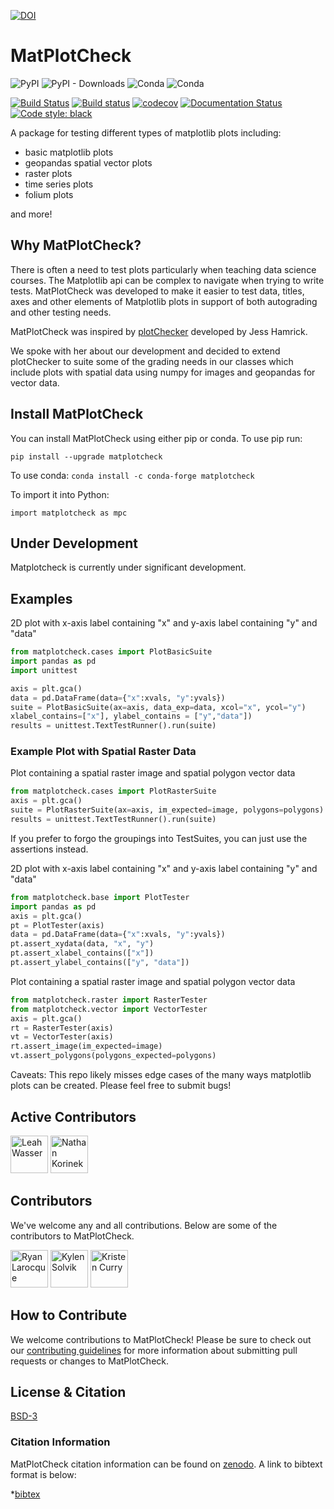 [![DOI](https://zenodo.org/badge/138660604.svg)](https://zenodo.org/badge/latestdoi/138660604)

# MatPlotCheck
![PyPI](https://img.shields.io/pypi/v/matplotcheck.svg?color=purple&style=plastic)
![PyPI - Downloads](https://img.shields.io/pypi/dm/matplotcheck.svg?color=purple&label=pypi%20downloads&style=plastic)
![Conda](https://img.shields.io/conda/v/conda-forge/matplotcheck.svg?color=purple&style=plastic)
![Conda](https://img.shields.io/conda/dn/conda-forge/matplotcheck.svg?color=purple&label=conda-forge%20downloads&style=plastic)

[![Build Status](https://travis-ci.com/earthlab/matplotcheck.svg?branch=master)](https://travis-ci.com/earthlab/matplotcheck)
[![Build status](https://ci.appveyor.com/api/projects/status/xgf5g4ms8qhgtp21?svg=true)](https://ci.appveyor.com/project/earthlab/matplotcheck)
[![codecov](https://codecov.io/gh/earthlab/matPlotCheck/branch/master/graph/badge.svg)](https://codecov.io/gh/earthlab/matPlotCheck)
[![Documentation Status](https://readthedocs.org/projects/matplotcheck/badge/?version=latest)](https://matplotcheck.readthedocs.io/en/latest/?badge=latest)
[![Code style: black](https://img.shields.io/badge/code%20style-black-000000.svg)](https://img.shields.io/badge/code%20style-black-000000.svg)

A package for testing different types of matplotlib plots including:

* basic matplotlib plots
* geopandas spatial vector plots
* raster plots
* time series plots
* folium plots

and more!

## Why MatPlotCheck?
There is often a need to test plots particularly when teaching data science
courses. The Matplotlib api can be complex to navigate when trying to write
tests. MatPlotCheck was developed to make it easier to test data, titles, axes
and other elements of Matplotlib plots in support of both autograding and other
testing needs.

MatPlotCheck was inspired by [plotChecker][cdeac58a] developed by Jess Hamrick.

  [cdeac58a]: https://github.com/jhamrick/plotchecker "Plot Checker"

We spoke with her about our development and decided to extend plotChecker to suite some of the grading needs in our classes which include plots with spatial data using numpy for images and geopandas for vector data.

## Install MatPlotCheck

You can install MatPlotCheck using either pip or conda.
To use pip run:

`pip install --upgrade matplotcheck`

To use conda:
`conda install -c conda-forge matplotcheck`

To import it into Python:

`import matplotcheck as mpc`


## Under Development

Matplotcheck is currently under significant development.

## Examples

2D plot with x-axis label containing "x" and y-axis label containing "y" and "data"

```python
from matplotcheck.cases import PlotBasicSuite
import pandas as pd
import unittest

axis = plt.gca()
data = pd.DataFrame(data={"x":xvals, "y":yvals})
suite = PlotBasicSuite(ax=axis, data_exp=data, xcol="x", ycol="y")
xlabel_contains=["x"], ylabel_contains = ["y","data"])
results = unittest.TextTestRunner().run(suite)
```

### Example Plot with Spatial Raster Data

Plot containing a spatial raster image and spatial polygon vector data

```python
from matplotcheck.cases import PlotRasterSuite
axis = plt.gca()
suite = PlotRasterSuite(ax=axis, im_expected=image, polygons=polygons)
results = unittest.TextTestRunner().run(suite)
```

If you prefer to forgo the groupings into TestSuites, you can just use the assertions instead.

2D plot with x-axis label containing "x" and y-axis label containing "y" and "data"

```python
from matplotcheck.base import PlotTester
import pandas as pd
axis = plt.gca()
pt = PlotTester(axis)
data = pd.DataFrame(data={"x":xvals, "y":yvals})
pt.assert_xydata(data, "x", "y")
pt.assert_xlabel_contains(["x"])
pt.assert_ylabel_contains(["y", "data"])
```

Plot containing a spatial raster image and spatial polygon vector data

```python
from matplotcheck.raster import RasterTester
from matplotcheck.vector import VectorTester
axis = plt.gca()
rt = RasterTester(axis)
vt = VectorTester(axis)
rt.assert_image(im_expected=image)
vt.assert_polygons(polygons_expected=polygons)
```

Caveats: This repo likely misses edge cases of the many ways matplotlib plots can be created.
Please feel free to submit bugs!

## Active Contributors

<a title="Leah Wasser" href="https://www.github.com/lwasser"><img width="60" height="60" alt="Leah Wasser" class="pull-left" src="https://avatars2.githubusercontent.com/u/7649194?s=460&v=4" /></a>
<a title="Nathan Korinek" href="https://www.github.com/nkorinek"><img width="60" height="60" alt="Nathan Korinek" class="pull-left" src="https://avatars3.githubusercontent.com/u/38253680?s=460&v=4" /></a>

## Contributors

We've welcome any and all contributions. Below are some of the
contributors to MatPlotCheck.

<a title="Ryan Larocque" href="https://www.github.com/ryla5068"><img width="60" height="60" alt="Ryan Larocque" class="pull-left" src="https://avatars.githubusercontent.com/u/43677611?size=120" /></a>
<a title="Kylen Solvik" href="https://www.github.com/kysolvik"><img width="60" height="60" alt="Kylen Solvik" class="pull-left" src="https://avatars.githubusercontent.com/u/24379590?size=120" /></a>
<a title="Kristen Curry" href="https://www.github.com/kdcurry"><img width="60" height="60" alt="Kristen Curry" class="pull-left" src="https://avatars.githubusercontent.com/u/4032126?size=120" /></a>

## How to Contribute

We welcome contributions to MatPlotCheck! Please be sure to check out our
[contributing guidelines](https://MatPlotCheck.readthedocs.io/en/latest/contributing.html)
for more information about submitting pull requests or changes to MatPlotCheck.

## License & Citation

[BSD-3](https://github.com/earthlab/matplotcheck/blob/master/LICENSE)

### Citation Information
MatPlotCheck citation information can be found on [zenodo](https://doi.org/10.5281/zenodo.2548113). A link to bibtext format is below:

*[bibtex](https://zenodo.org/record/2548114/export/hx)
